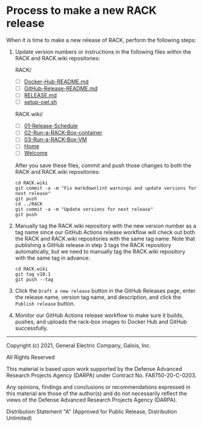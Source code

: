 # Process to make a new RACK release

When it is time to make a new release of RACK, perform the following
steps:

1. Update version numbers or instructions in the following files
   within the RACK and RACK.wiki repositories:

   RACK/

   - [ ] [Docker-Hub-README.md](Docker-Hub-README.md)
   - [ ] [GitHub-Release-README.md](GitHub-Release-README.md)
   - [ ] [RELEASE.md](RELEASE.md)
   - [ ] [setup-owl.sh](../cli/setup-owl.sh)

   RACK.wiki/

   - [ ] [01-Release-Schedule](https://github.com/ge-high-assurance/RACK/wiki/01-Release-Schedule)
   - [ ] [02-Run-a-RACK-Box-container](https://github.com/ge-high-assurance/RACK/wiki/02-Run-a-RACK-Box-container)
   - [ ] [03-Run-a-RACK-Box-VM](https://github.com/ge-high-assurance/RACK/wiki/03-Run-a-RACK-Box-VM)
   - [ ] [Home](https://github.com/ge-high-assurance/RACK/wiki/Home)
   - [ ] [Welcome](https://github.com/ge-high-assurance/RACK/wiki/_Welcome)

   After you save these files, commit and push those changes to both
   the RACK and RACK.wiki repositories:

   ```shell
   cd RACK.wiki
   git commit -a -m "Fix markdownlint warnings and update versions for next release"
   git push
   cd ../RACK
   git commit -a -m "Update versions for next release"
   git push
   ```

2. Manually tag the RACK.wiki repository with the new version number
   as a tag name since our GitHub Actions release workflow will check
   out both the RACK and RACK.wiki repositories with the same tag
   name.  Note that publishing a GitHub release in step 3 tags the
   RACK repository automatically, but we need to manually tag the
   RACK.wiki repository with the same tag in advance:

   ```shell
   cd RACK.wiki
   git tag v10.1
   git push --tag
   ```

3. Click the `Draft a new release` button in the GitHub Releases page,
   enter the release name, version tag name, and description, and
   click the `Publish release` button.

4. Monitor our GitHub Actions release workflow to make sure it builds,
   pushes, and uploads the rack-box images to Docker Hub and GitHub
   successfully.

---
Copyright (c) 2021, General Electric Company, Galois, Inc.

All Rights Reserved

This material is based upon work supported by the Defense Advanced
Research Projects Agency (DARPA) under Contract No. FA8750-20-C-0203.

Any opinions, findings and conclusions or recommendations expressed in
this material are those of the author(s) and do not necessarily
reflect the views of the Defense Advanced Research Projects Agency
(DARPA).

Distribution Statement "A" (Approved for Public Release, Distribution
Unlimited)
